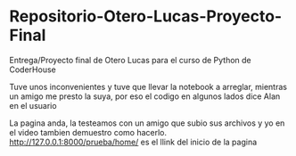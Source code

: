 # Repositorio-Otero-Lucas-Proyecto-Final
Entrega/Proyecto final de Otero Lucas para el curso de Python de CoderHouse

Tuve unos inconvenientes y tuve que llevar la notebook a arreglar, mientras un amigo me presto la suya, por eso el codigo en algunos lados dice Alan en el usuario 

La pagina anda, la testeamos con un amigo que subio sus archivos y yo en el video tambien demuestro como hacerlo.
http://127.0.0.1:8000/prueba/home/ es el llink del inicio de la pagina
